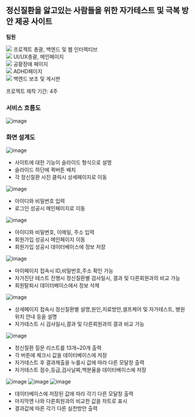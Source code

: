 ## 정신질환을 앓고있는 사람들을 위한 자가테스트 및 극복 방안 제공 사이트
**팀원**
<div><img src="https://img.shields.io/badge/김찬진-3A3A42?style=for-the-badge&logo=MySQL&logoColor=white">
프로젝트 총괄, 백엔드 및 웹 인터렉티브
</div>
<div><img src="https://img.shields.io/badge/양세영-03EF62?style=for-the-badge&logo=React&logoColor=white">
UI/UX총괄, 메인페이지
</div>
<div><img src="https://img.shields.io/badge/장민선-FF3621?style=for-the-badge&logo=React&logoColor=white">
공황장애 페이지
</div>
<div><img src="https://img.shields.io/badge/류도경-945DD6?style=for-the-badge&logo=React&logoColor=white">
ADHD페이지
</div>
<div><img src="https://img.shields.io/badge/이진주-3D03A7?style=for-the-badge&logo=MySQL&logoColor=white">
백엔드 보조 및 게시판
</div>
<p>프로젝트 제작 기간: 4주</p>

### 서비스 흐름도
![image](https://user-images.githubusercontent.com/89598307/199146113-0f5fd233-f098-4ec5-b72c-d23dcdcc2b46.png)

### 화면 설계도
![image](https://user-images.githubusercontent.com/89598307/199166454-dc582d29-203b-4e93-beee-9fe9c82eddc0.png)
* 사이트에 대한 기능이 슬라이드 형식으로 설명
* 슬라이드 하단에 퀵버튼 배치
* 각 정신질환 사진 클릭시 상세페이지로 이동

![image](https://user-images.githubusercontent.com/89598307/199166611-a90bfcdc-3e35-4285-8708-c49ac227dbfa.png)
* 아이디와 비밀번호 입력
* 로그인 성공시 메인페이지로 이동

![image](https://user-images.githubusercontent.com/89598307/199166660-b46df496-cd93-4a81-9183-bbe3a703b4d0.png)
* 아이디와 비밀번호, 이메일, 주소 입력
* 회원가입 성공시 메인페이지 이동
* 회원가입 성공시 데이터베이스에 정보 저장

![image](https://user-images.githubusercontent.com/89598307/199166748-0dd32c49-debb-4d08-8778-5757c72b023b.png)
* 마이페이지 접속시 ID,비밀번호,주소 확인 가능
* 자가진단 테스트 진행시 정신질환별 검사일시, 결과 및 다른회원과의 비교 가능
* 회원탈퇴시 데이터베이스에서 정보 삭제

![image](https://user-images.githubusercontent.com/89598307/199166839-504f3779-f5b7-4baa-a939-bc4ce1513742.png)
* 상세페이지 접속시 정신질환별 설명,원인,치료방안,셀프케어 및 자가테스트, 병원 위치 안내 등을 설명
* 자가테스트 시 검사일시,결과 및 다른회원과의 결과 비교 가능

![image](https://user-images.githubusercontent.com/89598307/199166939-80562852-9b5a-44a9-bd35-9ebd56b5509e.png)
* 정신질환 질문 리스트를 13개~20개 출력
* 각 버튼에 체크시 값을 데이터베이스에 저장
* 자가테스트 후 결과제출을 누를시 값에 따라 다른 모달창 출력
* 자가테스트 점수,등급,검사날짜,백분율을 데이터베이스에 저장

![image](https://user-images.githubusercontent.com/89598307/199167172-67a066c1-21bb-4c49-9830-191f3973a54a.png)
![image](https://user-images.githubusercontent.com/89598307/199167183-fd202eeb-84f9-4e03-ba75-5859208d0968.png)
![image](https://user-images.githubusercontent.com/89598307/199167189-c68956fb-f592-4f62-a000-6b7356952778.png)

* 데이터베이스에 저장된 값에 따라 각기 다른 모달창 출력
* 마지막엔 나와 다른회원과의 비교한 값을 차트로 표시
* 결과값에 따른 각기 다른 실천방안 출력
